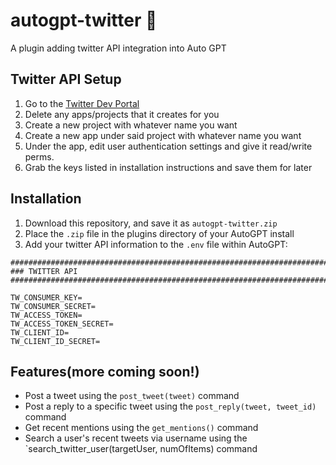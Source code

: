 # autogpt-twitter 🐣

A plugin adding twitter API integration into Auto GPT

## Twitter API Setup

1. Go to the [Twitter Dev Portal](https://developer.twitter.com/en/portal/dashboard)
2. Delete any apps/projects that it creates for you
3. Create a new project with whatever name you want
4. Create a new app under said project with whatever name you want
5. Under the app, edit user authentication settings and give it read/write perms.
6. Grab the keys listed in installation instructions and save them for later

## Installation

1. Download this repository, and save it as `autogpt-twitter.zip`
2. Place the `.zip` file in the plugins directory of your AutoGPT install
3. Add your twitter API information to the `.env` file within AutoGPT:

```
################################################################################
### TWITTER API
################################################################################

TW_CONSUMER_KEY=
TW_CONSUMER_SECRET=
TW_ACCESS_TOKEN=
TW_ACCESS_TOKEN_SECRET=
TW_CLIENT_ID=
TW_CLIENT_ID_SECRET=
```

## Features(more coming soon!)

- Post a tweet using the `post_tweet(tweet)` command
- Post a reply to a specific tweet using the `post_reply(tweet, tweet_id)` command
- Get recent mentions using the `get_mentions()` command
- Search a user's recent tweets via username using the `search_twitter_user(targetUser, numOfItems) command
